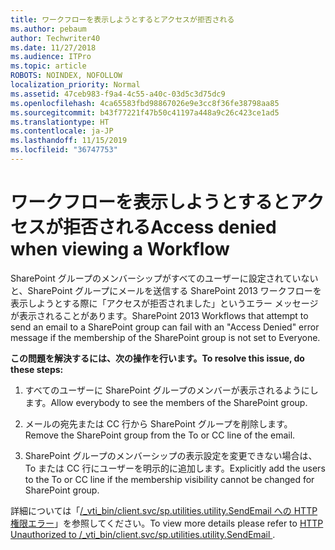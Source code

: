 ```yaml
---
title: ワークフローを表示しようとするとアクセスが拒否される
ms.author: pebaum
author: Techwriter40
ms.date: 11/27/2018
ms.audience: ITPro
ms.topic: article
ROBOTS: NOINDEX, NOFOLLOW
localization_priority: Normal
ms.assetid: 47ceb983-f9a4-4c55-a40c-03d5c3d75dc9
ms.openlocfilehash: 4ca65583fbd98867026e9e3cc8f36fe38798aa85
ms.sourcegitcommit: b43f77221f47b50c41197a448a9c26c423ce1ad5
ms.translationtype: HT
ms.contentlocale: ja-JP
ms.lasthandoff: 11/15/2019
ms.locfileid: "36747753"
---
```

# <a name="access-denied-when-viewing-a-workflow"></a><span data-ttu-id="d3e0a-102">ワークフローを表示しようとするとアクセスが拒否される</span><span class="sxs-lookup"><span data-stu-id="d3e0a-102">Access denied when viewing a Workflow</span></span>

<span data-ttu-id="d3e0a-103">SharePoint グループのメンバーシップがすべてのユーザーに設定されていないと、SharePoint グループにメールを送信する SharePoint 2013 ワークフローを表示しようとする際に「アクセスが拒否されました」というエラー メッセージが表示されることがあります。</span><span class="sxs-lookup"><span data-stu-id="d3e0a-103">SharePoint 2013 Workflows that attempt to send an email to a SharePoint group can fail with an "Access Denied" error message if the membership of the SharePoint group is not set to Everyone.</span></span>
  
 <span data-ttu-id="d3e0a-104">**この問題を解決するには、次の操作を行います。**</span><span class="sxs-lookup"><span data-stu-id="d3e0a-104">**To resolve this issue, do these steps:**</span></span>
  
 1. <span data-ttu-id="d3e0a-105">すべてのユーザーに SharePoint グループのメンバーが表示されるようにします。</span><span class="sxs-lookup"><span data-stu-id="d3e0a-105">Allow everybody to see the members of the SharePoint group.</span></span>
  
 2. <span data-ttu-id="d3e0a-106">メールの宛先または CC 行から SharePoint グループを削除します。</span><span class="sxs-lookup"><span data-stu-id="d3e0a-106">Remove the SharePoint group from the To or CC line of the email.</span></span>
  
 3. <span data-ttu-id="d3e0a-107">SharePoint グループのメンバーシップの表示設定を変更できない場合は、To または CC 行にユーザーを明示的に追加します。</span><span class="sxs-lookup"><span data-stu-id="d3e0a-107">Explicitly add the users to the To or CC line if the membership visibility cannot be changed for SharePoint group.</span></span>
  
<span data-ttu-id="d3e0a-108">詳細については「[/_vti_bin/client.svc/sp.utilities.utility.SendEmail への HTTP 権限エラー](https://go.microsoft.com/fwlink/?linkid=2044694&amp;clcid=0x409)」を参照してください。</span><span class="sxs-lookup"><span data-stu-id="d3e0a-108">To view more details please refer to [HTTP Unauthorized to /_vti_bin/client.svc/sp.utilities.utility.SendEmail ](https://go.microsoft.com/fwlink/?linkid=2044694&amp;clcid=0x409).</span></span>
  